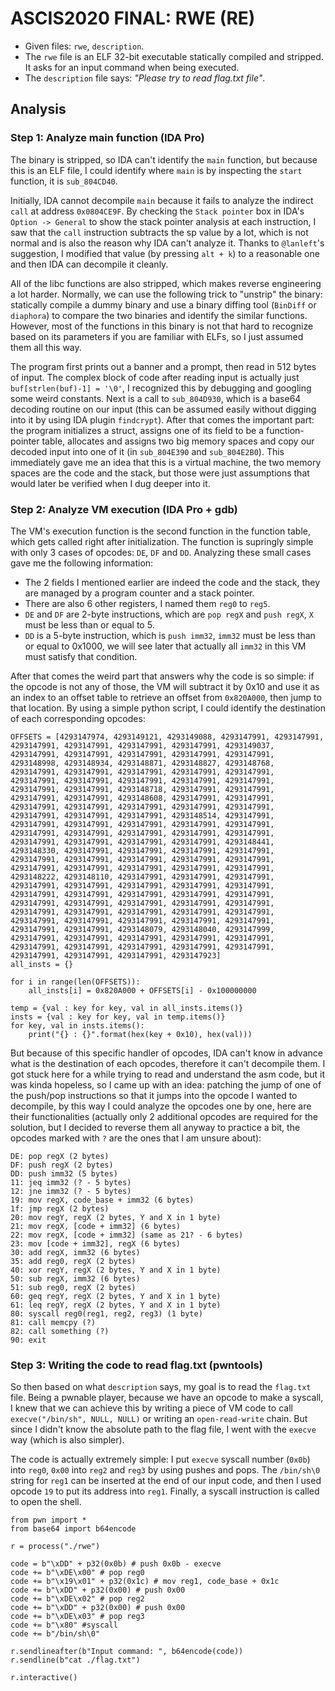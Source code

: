 # ASCIS2020 FINAL: RWE (RE)
- Given files: `rwe`, `description`.
- The `rwe` file is an ELF 32-bit executable statically compiled and stripped. It asks for an input command when being executed.
- The `description` file says: *"Please try to read flag.txt file"*.
## Analysis

### Step 1: Analyze main function (IDA Pro)
The binary is stripped, so IDA can't identify the `main` function, but because this is an ELF file, I could identify where `main` is by inspecting the `start` function, it is `sub_804CD40`.

Initially, IDA cannot decompile `main` because it fails to analyze the indirect `call` at address `0x0804CE9F`. By checking the `Stack pointer` box in IDA's `Option -> General` to show the stack pointer analysis at each instruction, I saw that the `call` instruction subtracts the sp value by a lot, which is not normal and is also the reason why IDA can't analyze it. Thanks to `@lanleft`'s suggestion, I modified that value (by pressing `alt + k`) to a reasonable one and then IDA can decompile it cleanly.

All of the libc functions are also stripped, which makes reverse engineering a lot harder. Normally, we can use the following trick to "unstrip" the binary: statically compile a dummy binary and use a binary diffing tool (`BinDiff` or `diaphora`) to compare the two binaries and identify the similar functions. However, most of the functions in this binary is not that hard to recognize based on its parameters if you are familiar with ELFs, so I just assumed them all this way. 

The program first prints out a banner and a prompt, then read in 512 bytes of input. The complex block of code after reading input is actually just `buf[strlen(buf)-1] = '\0'`, I recognized this by debugging and googling some weird constants. Next is a call to `sub_804D930`, which is a base64 decoding routine on our input (this can be assumed easily without digging into it by using IDA plugin `findcrypt`). After that comes the important part: the program initializes a struct, assigns one of its field to be a function-pointer table, allocates and assigns two big memory spaces and copy our decoded input into one of it (in `sub_804E390` and `sub_804E2B0`). This immediately gave me an idea that this is a virtual machine, the two memory spaces are the code and the stack, but those were just assumptions that would later be verified when I dug deeper into it.

### Step 2: Analyze VM execution (IDA Pro + gdb)
The VM's execution function is the second function in the function table, which gets called right after initialization. The function is supringly simple with only 3 cases of opcodes: `DE`, `DF` and `DD`. Analyzing these small cases gave me the following information: 
- The 2 fields I mentioned earlier are indeed the code and the stack, they are managed by a program counter and a stack pointer.
- There are also 6 other registers, I named them `reg0` to `reg5`.
- `DE` and `DF` are 2-byte instructions, which are `pop regX` and `push regX`, `X` must be less than or equal to 5.
- `DD` is a 5-byte instruction, which is `push imm32`, `imm32` must be less than or equal to 0x1000, we will see later that actually all `imm32` in this VM must satisfy that condition.

After that comes the weird part that answers why the code is so simple: if the opcode is not any of those, the VM will subtract it by 0x10 and use it as an index to an offset table to retrieve an offset from `0x820A000`, then jump to that location. By using a simple python script, I could identify the destination of each corresponding opcodes:
```
OFFSETS = [4293147974, 4293149121, 4293149088, 4293147991, 4293147991, 4293147991, 4293147991, 4293147991, 4293147991, 4293149037, 4293147991, 4293147991, 4293147991, 4293147991, 4293147991, 4293148998, 4293148934, 4293148871, 4293148827, 4293148768, 4293147991, 4293147991, 4293147991, 4293147991, 4293147991, 4293147991, 4293147991, 4293147991, 4293147991, 4293147991, 4293147991, 4293147991, 4293148718, 4293147991, 4293147991, 4293147991, 4293147991, 4293148608, 4293147991, 4293147991, 4293147991, 4293147991, 4293147991, 4293147991, 4293147991, 4293147991, 4293147991, 4293147991, 4293148514, 4293147991, 4293147991, 4293147991, 4293147991, 4293147991, 4293147991, 4293147991, 4293147991, 4293147991, 4293147991, 4293147991, 4293147991, 4293147991, 4293147991, 4293147991, 4293148441, 4293148330, 4293147991, 4293147991, 4293147991, 4293147991, 4293147991, 4293147991, 4293147991, 4293147991, 4293147991, 4293147991, 4293147991, 4293147991, 4293147991, 4293147991, 4293148222, 4293148110, 4293147991, 4293147991, 4293147991, 4293147991, 4293147991, 4293147991, 4293147991, 4293147991, 4293147991, 4293147991, 4293147991, 4293147991, 4293147991, 4293147991, 4293147991, 4293147991, 4293147991, 4293147991, 4293147991, 4293147991, 4293147991, 4293147991, 4293147991, 4293147991, 4293147991, 4293147991, 4293147991, 4293147991, 4293147991, 4293147991, 4293148079, 4293148040, 4293147999, 4293147991, 4293147991, 4293147991, 4293147991, 4293147991, 4293147991, 4293147991, 4293147991, 4293147991, 4293147991, 4293147991, 4293147991, 4293147991, 4293147923]
all_insts = {}

for i in range(len(OFFSETS)):
    all_insts[i] = 0x820A000 + OFFSETS[i] - 0x100000000
    
temp = {val : key for key, val in all_insts.items()} 
insts = {val : key for key, val in temp.items()} 
for key, val in insts.items():
    print("{} : {}".format(hex(key + 0x10), hex(val)))
```

But because of this specific handler of opcodes, IDA can't know in advance what is the destination of each opcodes, therefore it can't decompile them. I got stuck here for a while trying to read and understand the asm code, but it was kinda hopeless, so I came up with an idea: patching the jump of one of the push/pop instructions so that it jumps into the opcode I wanted to decompile, by this way I could analyze the opcodes one by one, here are their functionalities (actually only 2 additional opcodes are required for the solution, but I decided to reverse them all anyway to practice a bit, the opcodes marked with `?` are the ones that I am unsure about):
```
DE: pop regX (2 bytes)
DF: push regX (2 bytes)
DD: push imm32 (5 bytes)
11: jeq imm32 (? - 5 bytes)
12: jne imm32 (? - 5 bytes)
19: mov regX, code_base + imm32 (6 bytes)
1f: jmp regX (2 bytes)
20: mov regY, regX (2 bytes, Y and X in 1 byte)
21: mov regX, [code + imm32] (6 bytes)
22: mov regX, [code + imm32] (same as 21? - 6 bytes)
23: mov [code + imm32], regX (6 bytes)
30: add regX, imm32 (6 bytes)
35: add reg0, regX (2 bytes)
40: xor regY, regX (2 bytes, Y and X in 1 byte)
50: sub regX, imm32 (6 bytes)
51: sub reg0, regX (2 bytes)
60: geq regY, regX (2 bytes, Y and X in 1 byte)
61: leq regY, regX (2 bytes, Y and X in 1 byte)
80: syscall reg0(reg1, reg2, reg3) (1 byte)
81: call memcpy (?)
82: call something (?)
90: exit
```

### Step 3: Writing the code to read flag.txt (pwntools)
So then based on what `description` says, my goal is to read the `flag.txt` file. Being a pwnable player, because we have an opcode to make a syscall, I knew that we can achieve this by writing a piece of VM code to call `execve("/bin/sh", NULL, NULL)` or writing an `open-read-write` chain. But since I didn't know the absolute path to the flag file, I went with the `execve` way (which is also simpler).

The code is actually extremely simple: I put `execve` syscall number (`0x0b`) into `reg0`, `0x00` into `reg2` and `reg3` by using pushes and pops. The `/bin/sh\0` string for `reg1` can be inserted at the end of our input code, and then I used opcode `19` to put its address into `reg1`. Finally, a syscall instruction is called to open the shell.

```
from pwn import *
from base64 import b64encode

r = process("./rwe")

code = b"\xDD" + p32(0x0b) # push 0x0b - execve
code += b"\xDE\x00" # pop reg0
code += b"\x19\x01" + p32(0x1c) # mov reg1, code_base + 0x1c
code += b"\xDD" + p32(0x00) # push 0x00
code += b"\xDE\x02" # pop reg2
code += b"\xDD" + p32(0x00) # push 0x00
code += b"\xDE\x03" # pop reg3
code += b"\x80" #syscall
code += b"/bin/sh\0"

r.sendlineafter(b"Input command: ", b64encode(code))
r.sendline(b"cat ./flag.txt")

r.interactive()
```